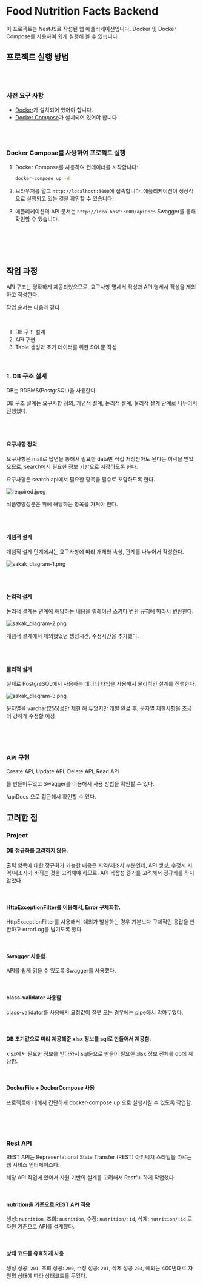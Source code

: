 # Food Nutrition Facts Backend

이 프로젝트는 NestJS로 작성된 웹 애플리케이션입니다. Docker 및 Docker Compose를 사용하여 쉽게 실행해 볼 수 있습니다.

## 프로젝트 실행 방법

<br>
<br>

### 사전 요구 사항
- [Docker](https://www.docker.com/)가 설치되어 있어야 합니다.
- [Docker Compose](https://docs.docker.com/compose/)가 설치되어 있어야 합니다.

<br>
<br>

### Docker Compose를 사용하여 프로젝트 실행

1. Docker Compose를 사용하여 컨테이너를 시작합니다:

    ```bash
    docker-compose up -d
    ```

2. 브라우저를 열고 `http://localhost:3000`에 접속합니다. 애플리케이션이 정상적으로 실행되고 있는 것을 확인할 수 있습니다.

3. 애플리케이션의 API 문서는 `http://localhost:3000/apiDocs` Swagger를 통해 확인할 수 있습니다.

<br>
<br>
<br>
<br>

## 작업 과정

API 구조는 명확하게 제공되었으므로, 요구사항 명세서 작성과 API 명세서 작성을 제외하고 작성한다.

작업 순서는 다음과 같다.

<br>

1. DB 구조 설계
2. API 구현 
3. Table 생성과 초기 데이터를 위한 SQL문 작성

<br>

### 1. DB 구조 설계

DB는 RDBMS(PostgrSQL)을 사용한다.

DB 구조 설계는 요구사항 정의, 개념적 설계, 논리적 설계, 물리적 설계 단계로 나누어서 진행했다.

<br>
<br>

#### 요구사항 정의

요구사항은 mail로 답변을 통해서 필요한 data만 직접 저장받아도 된다는 허락을 받았으므로, search에서 필요한 정보 기반으로 저장하도록 한다.

요구사항은 search api에서 필요한 항목을 필수로 포함하도록 한다.

![required.jpeg](resource%2Frequired.jpeg)

식품영양성분은 위에 해당하는 항목을 가져야 한다.

<br>
<br>

#### 개념적 설계

개념적 설계 단계에서는 요구사항에 따라 개체와 속성, 관계를 나누어서 작성한다.

![sakak_diagram-1.png](resource%2Fsakak_diagram-1.png)

<br>
<br>

#### 논리적 설계

논리적 설계는 관계에 해당하는 내용을 릴레이션 스키마 변환 규칙에 따라서 변환한다.

![sakak_diagram-2.png](resource%2Fsakak_diagram-2.png)

개념적 설계에서 제외했었던 생성시간, 수정시간을 추가했다.

<br>
<br>

#### 물리적 설계

실제로 PostgreSQL에서 사용하는 데이터 타입을 사용해서 물리적인 설계를 진행한다.

![sakak_diagram-3.png](resource%2Fsakak_diagram-3.png)

문자열을 varchar(255)로만 제한 해 두었지만 개발 완료 후, 문자열 제한사항을 조금 더 강하게 수정할 예정

<br>
<br>
<br>

### API 구현

Create API, Update API, Delete API, Read API

를 만들어두었고 Swagger를 이용해서 사용 방법을 확인할 수 있다.

/apiDocs 으로 접근해서 확인할 수 있다.



## 고려한 점

### Project

#### DB 정규화를 고려하지 않음.

출력 항목에 대한 정규화가 가능한 내용은 지역/제조사 부분인데, API 생성, 수정시 지역/제조사가 바뀌는 것을 고려해야 하므로,
API 복잡성 증가를 고려해서 정규화를 하지 않았다.

<br>

#### HttpExceptionFilter를 이용해서, Error 구체화함.

HttpExceptionFilter를 사용해서, 예외가 발생하는 경우 기본보다 구체적인 응답을 반환하고 errorLog를 남기도록 했다.

<br>

#### Swagger 사용함.

API를 쉽게 읽을 수 있도록 Swagger를 사용했다.

<br>

#### class-validator 사용함.

class-validator를 사용해서 요청값이 잘못 오는 경우에는 pipe에서 막아두었다.

<br>

#### DB 초기값으로 미리 제공해준 xlsx 정보를 sql로 만들어서 제공함.

xlsx에서 필요한 정보를 받아와서 sql문으로 만들어 필요한 xlsx 정보 전체를 db에 저장함.

<br>

#### DockerFile + DockerCompose 사용

프로젝트에 대해서 간단하게 docker-compose up 으로 실행시킬 수 있도록 작업함.

<br>
<br>
<br>

### Rest API

REST API는 Representational State Transfer (REST) 아키텍처 스타일을 따르는 웹 서비스 인터페이스다.

해당 API 작업에 있어서 자원 기반의 설계를 고려해서 Restful 하게 작업했다.

<br>

#### nutrition을 기준으로 REST API 적용

생성: `nutrition`, 조회: `nutrition`, 수정: `nutrition/:id`, 삭제: `nutrition/:id` 로 자원 기준으로 API를 설계했다.

<br>

#### 상태 코드를 유효하게 사용

생성 성공: `201`, 조회 성공: `200`, 수정 성공: `201`, 삭제 성공 `204`, 예외는 400번대로 자원의 상태에 따라 상태코드를 두었다.

<br>